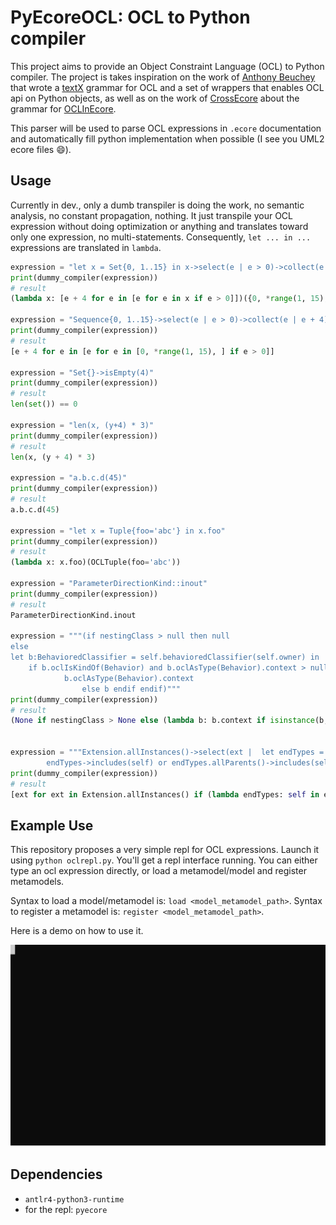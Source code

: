# PyEcoreOCL: OCL to Python compiler

This project aims to provide an Object Constraint Language (OCL) to Python compiler.
The project is takes inspiration on the work of [Anthony Beuchey](https://github.com/Beuchey) that wrote a [textX](https://github.com/textX/textX) grammar for OCL and a set of wrappers that enables OCL api on Python objects, as well as on the work of [CrossEcore](https://github.com/crossecore) about the grammar for [OCLInEcore](https://github.com/crossecore/oclinecore).

This parser will be used to parse OCL expressions in `.ecore` documentation and automatically fill python implementation when possible (I see you UML2 ecore files :smile:).



## Usage

Currently in dev., only a dumb transpiler is doing the work, no semantic analysis, no constant propagation, nothing.
It just transpile your OCL expression without doing optimization or anything and translates toward only one expression, no multi-statements.
Consequently, `let ... in ...` expressions are translated in `lambda`.

```python
expression = "let x = Set{0, 1..15} in x->select(e | e > 0)->collect(e | e + 4)"
print(dummy_compiler(expression))
# result
(lambda x: [e + 4 for e in [e for e in x if e > 0]])({0, *range(1, 15), }, )

expression = "Sequence{0, 1..15}->select(e | e > 0)->collect(e | e + 4)"
print(dummy_compiler(expression))
# result
[e + 4 for e in [e for e in [0, *range(1, 15), ] if e > 0]]

expression = "Set{}->isEmpty(4)"
print(dummy_compiler(expression))
# result
len(set()) == 0

expression = "len(x, (y+4) * 3)"
print(dummy_compiler(expression))
# result
len(x, (y + 4) * 3)

expression = "a.b.c.d(45)"
print(dummy_compiler(expression))
# result
a.b.c.d(45)

expression = "let x = Tuple{foo='abc'} in x.foo"
print(dummy_compiler(expression))
# result
(lambda x: x.foo)(OCLTuple(foo='abc'))

expression = "ParameterDirectionKind::inout"
print(dummy_compiler(expression))
# result
ParameterDirectionKind.inout

expression = """(if nestingClass > null then null
else
let b:BehavioredClassifier = self.behavioredClassifier(self.owner) in
    if b.oclIsKindOf(Behavior) and b.oclAsType(Behavior).context > null then
            b.oclAsType(Behavior).context
                else b endif endif)"""
print(dummy_compiler(expression))
# result
(None if nestingClass > None else (lambda b: b.context if isinstance(b, Behavior) and b.context > None else b)(self.behavioredClassifier(self.owner)))


expression = """Extension.allInstances()->select(ext |  let endTypes = ext.memberEnd->collect(e | type.oclAsType(Classifier)) in
        endTypes->includes(self) or endTypes.allParents()->includes(self))"""
print(dummy_compiler(expression))
# result
[ext for ext in Extension.allInstances() if (lambda endTypes: self in endTypes or self in endTypes.allParents())([type for e in ext.memberEnd])]
```


## Example Use

This repository proposes a very simple repl for OCL expressions.
Launch it using `python oclrepl.py`.
You'll get a repl interface running.
You can either type an ocl expression directly, or load a metamodel/model and register metamodels.

Syntax to load a model/metamodel is: `load <model_metamodel_path>`.
Syntax to register a metamodel is: `register <model_metamodel_path>`.

Here is a demo on how to use it.

![](repl_demo.svg)

## Dependencies

* `antlr4-python3-runtime`
* for the repl: `pyecore`
